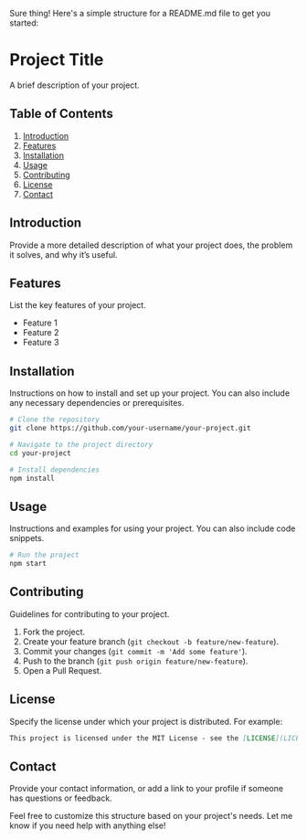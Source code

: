 Sure thing! Here's a simple structure for a README.md file to get you started:

# Project Title

A brief description of your project.

## Table of Contents
1. [Introduction](#introduction)
2. [Features](#features)
3. [Installation](#installation)
4. [Usage](#usage)
5. [Contributing](#contributing)
6. [License](#license)
7. [Contact](#contact)

## Introduction
Provide a more detailed description of what your project does, the problem it solves, and why it’s useful.

## Features
List the key features of your project.

- Feature 1
- Feature 2
- Feature 3

## Installation
Instructions on how to install and set up your project. You can also include any necessary dependencies or prerequisites.

```bash
# Clone the repository
git clone https://github.com/your-username/your-project.git

# Navigate to the project directory
cd your-project

# Install dependencies
npm install
```

## Usage
Instructions and examples for using your project. You can also include code snippets.

```bash
# Run the project
npm start
```

## Contributing
Guidelines for contributing to your project.

1. Fork the project.
2. Create your feature branch (`git checkout -b feature/new-feature`).
3. Commit your changes (`git commit -m 'Add some feature'`).
4. Push to the branch (`git push origin feature/new-feature`).
5. Open a Pull Request.

## License
Specify the license under which your project is distributed. For example:
```markdown
This project is licensed under the MIT License - see the [LICENSE](LICENSE) file for details.
```

## Contact
Provide your contact information, or add a link to your profile if someone has questions or feedback.

Feel free to customize this structure based on your project's needs. Let me know if you need help with anything else!